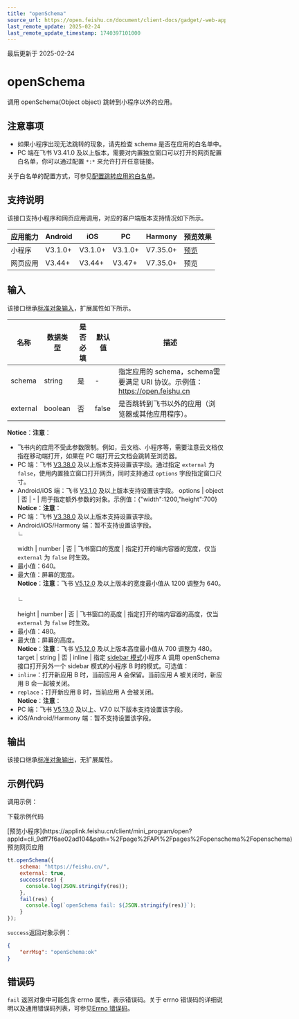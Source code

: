 ```yaml
---
title: "openSchema"
source_url: https://open.feishu.cn/document/client-docs/gadget/-web-app-api/navigation/openschema
last_remote_update: 2025-02-24
last_remote_update_timestamp: 1740397101000
---
```

最后更新于 2025-02-24

# openSchema

调用 openSchema(Object object) 跳转到小程序以外的应用。

## 注意事项

- 如果小程序出现无法跳转的现象，请先检查 schema 是否在应用的白名单中。
- PC 端在飞书 V3.41.0 及以上版本，需要对内置独立窗口可以打开的网页配置白名单，你可以通过配置 `*:*` 来允许打开任意链接。

关于白名单的配置方式，可参见[配置跳转应用的白名单](https://open.feishu.cn/document/uYjL24iN/uEjMxYjLxITM24SMyEjN)。

## 支持说明

该接口支持小程序和网页应用调用，对应的客户端版本支持情况如下所示。

应用能力 | Android | iOS | PC | Harmony | 预览效果
--- | --- | --- | --- | --- | ---
小程序 | V3.1.0+ | V3.1.0+ | V3.1.0+ | V7.35.0+ | [预览](https://applink.feishu.cn/client/mini_program/open?appId=cli_9dff7f6ae02ad104&path=%2Fpage%2FAPI%2Fpages%2Fopenschema%2Fopenschema)
网页应用 | V3.44+ | V3.44+ | V3.47+ | V7.35.0+ | 预览

## 输入

该接口继承[标准对象输入](https://open.feishu.cn/document/uYjL24iN/ukzNy4SO3IjL5cjM)，扩展属性如下所示。

名称 | 数据类型 | 是否必填 | 默认值 | 描述
--- | --- | --- | --- | ---
schema | string | 是 | \- | 指定应用的 schema，schema需要满足 URI 协议。示例值：https://open.feishu.cn
external | boolean | 否 | false | 是否跳转到飞书以外的应用（浏览器或其他应用程序）。  
**Notice**：**注意**：  
- 飞书内的应用不受此参数限制。例如，云文档、小程序等，需要注意云文档仅指在移动端打开，如果在 PC 端打开云文档会跳转至浏览器。  
- PC 端：飞书 [V3.38.0](https://open.feishu.cn/document/uYjL24iN/uAjMuAjMuAjM/version-compatibility) 及以上版本支持设置该字段。通过指定 `external` 为 `false`，使用内置独立窗口打开网页，同时支持通过 `options` 字段指定窗口尺寸。  
- Android/iOS 端：飞书 [V3.1.0](https://open.feishu.cn/document/uYjL24iN/uAjMuAjMuAjM/version-compatibility) 及以上版本支持设置该字段。
options | object | 否 | \- | 用于指定额外参数的对象。示例值：{"width":1200,"height":700}  
**Notice**：**注意**：  
- PC 端：飞书 [V3.38.0](https://open.feishu.cn/document/uYjL24iN/uAjMuAjMuAjM/version-compatibility) 及以上版本支持设置该字段。  
- Android/iOS/Harmony 端：暂不支持设置该字段。
&emsp;  
                ∟  
                &nbsp;  
                width | number | 否 | 飞书窗口的宽度 | 指定打开的端内容器的宽度，仅当 `external` 为 `false` 时生效。  
- 最小值：640。  
- 最大值：屏幕的宽度。  
**Notice**：**注意**：飞书 [V5.12.0](https://open.feishu.cn/document/uYjL24iN/uAjMuAjMuAjM/version-compatibility) 及以上版本的宽度最小值从 1200 调整为 640。
&emsp;  
                ∟  
                &nbsp;  
                height | number | 否 | 飞书窗口的高度 | 指定打开的端内容器的高度，仅当 `external` 为 `false` 时生效。  
- 最小值：480。  
- 最大值：屏幕的高度。  
**Notice**：**注意**：飞书 [V5.12.0](https://open.feishu.cn/document/uYjL24iN/uAjMuAjMuAjM/version-compatibility) 及以上版本高度最小值从 700 调整为 480。
target | string | 否 | inline | 指定 [sidebar 模式](https://open.feishu.cn/document/uYjL24iN/uIjNzUjLyYzM14iM2MTN)小程序 A 调用 openSchema 接口打开另外一个 sidebar 模式的小程序 B 时的模式。可选值：  
- `inline`：打开新应用 B 时，当前应用 A 会保留。当前应用 A 被关闭时，新应用 B 会一起被关闭。  
- `replace`：打开新应用 B 时，当前应用 A 会被关闭。  
**Notice**：**注意**：  
- PC 端：飞书 [V5.13.0](https://open.feishu.cn/document/uYjL24iN/uAjMuAjMuAjM/version-compatibility) 及以上、V7.0 以下版本支持设置该字段。  
- iOS/Android/Harmony 端：暂不支持设置该字段。

## 输出
该接口继承[标准对象输出](https://open.feishu.cn/document/uYjL24iN/ukzNy4SO3IjL5cjM#8c92acb8)，无扩展属性。

## 示例代码

调用示例：

<md-download-code href="https://open.feishu.cn/document/uYjL24iN/uYDM04iNwQjL2ADN" mobileDisplay="none">下载示例代码</md-download-code>

<div style="display: flex">
          [预览小程序](https://applink.feishu.cn/client/mini_program/open?appId=cli_9dff7f6ae02ad104&path=%2Fpage%2FAPI%2Fpages%2Fopenschema%2Fopenschema)
          预览网页应用

</div> 

```js
tt.openSchema({
    schema: "https://feishu.cn/",
    external: true,
    success(res) {
      console.log(JSON.stringify(res));
    },
    fail(res) {
      console.log(`openSchema fail: ${JSON.stringify(res)}`);
    }
});
```

`success`返回对象示例：
```json
{
    "errMsg": "openSchema:ok"
}
```

## 错误码

`fail` 返回对象中可能包含 errno 属性，表示错误码。关于 errno 错误码的详细说明以及通用错误码列表，可参见[Errno 错误码](https://open.feishu.cn/document/uYjL24iN/uAjMuAjMuAjM/errno)。
